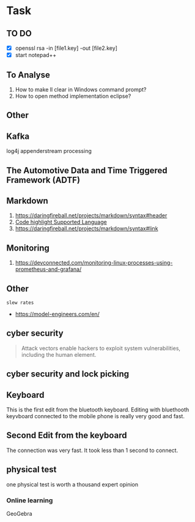 # Task
## TO DO
 - [x] openssl rsa -in [file1.key] -out [file2.key]
 - [x] start notepad++ 

## To Analyse 
1. How to make ll clear in Windows command prompt?
1. How to open method implementation eclipse?


## Other
## Kafka 
log4j appenderstream processing

## The Automotive Data and Time Triggered Framework (ADTF) 

## Markdown
1. https://daringfireball.net/projects/markdown/syntax#header
1. [Code highlight Supported Language](http://www.rubycoloredglasses.com/2013/04/languages-supported-by-github-flavored-markdown/)
1. https://daringfireball.net/projects/markdown/syntax#link

## Monitoring
1. https://devconnected.com/monitoring-linux-processes-using-prometheus-and-grafana/

## Other
```
slew rates
```
* https://model-engineers.com/en/
## cyber security
> Attack vectors enable hackers to exploit system vulnerabilities, including the human element.
## cyber security and lock picking
## Keyboard
This is the first edit from the bluetooth keyboard. Editing with bluethooth keyvboard connected to the mobile phone is really very good and fast. 

## Second Edit from the keyboard
The connection was very fast. It took less than 1 second to connect.

## physical test
one physical test is worth a thousand expert opinion
### Online learning
GeoGebra
